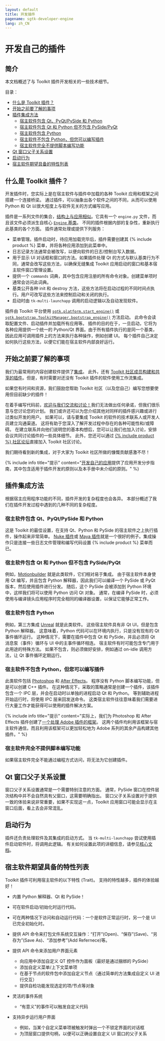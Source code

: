 ```yaml
---
layout: default
title: 开发插件
pagename: sgtk-developer-engine
lang: zh_CN
---
```


# 开发自己的插件

## 简介
本文档概述了与 Toolkit 插件开发相关的一些技术细节。

目录：
- [什么是 Toolkit 插件？](#what-is-a-toolkit-engine)
- [开始之前要了解的事项](#things-to-know-before-you-start)
- [插件集成方法](#approaches-to-engine-integration)
   - [宿主软件包含 Qt、PyQt/PySide 和 Python](#host-software-includes-qt-pyqtpyside-and-python)
   - [宿主软件包含 Qt 和 Python 但不包含 PySide/PyQt](#host-software-includes-qt-and-python-but-not-pysidepyqt)
   - [宿主软件包含 Python](#host-software-includes-python)
   - [宿主软件不包含 Python，但您可以编写插件](#host-software-does-not-contain-python-but-you-can-write-plugins)
   - [宿主软件完全不提供脚本编写功能](#host-software-provides-no-scriptability-at-all)
- [Qt 窗口父子关系设置](#qt-window-parenting)
- [启动行为](#startup-behavior)
- [宿主软件期望具备的特性列表](#host-software-wish-list)

## 什么是 Toolkit 插件？
开发插件时，您实际上是在宿主软件与插件中加载的各种 Toolkit 应用和框架之间搭建一个连接桥梁。
通过插件，可以抽象出各个软件之间的不同，从而可以使用 Python 和 Qt 以很大程度上与软件无关的方式编写应用。

插件是一系列文件的集合，[结构上与应用相似](sgtk-developer-app.md#anatomy-of-the-template-starter-app)。它具有一个 `engine.py` 文件，而且该文件必须派生自核心 [`Engine` 基类](https://github.com/shotgunsoftware/tk-core/blob/master/python/tank/platform/engine.py)。
不同的插件根据内部的复杂性，重新执行此基类的各个方面。
插件通常处理或提供下列服务：

- 菜单管理。插件启动时，待应用加载完毕后，插件需要创建其 {% include product %} 菜单，并将各种应用添加到此菜单中。
- 日志记录方法通常会被改写，以便向软件的日志/控制台写入数据。
- 用于显示 UI 对话框和窗口的方法。如果插件处理 Qt 的方式与默认基类行为不同，通常会改写这些方法，以确保无缝集成 Toolkit 应用启动的窗口和基本宿主软件窗口管理设置。
- 提供一个 `commands` 词典，其中包含应用注册的所有命令对象。创建菜单项时通常会访问此词典。
- 基类公开各种 init 和 destroy 方法，这些方法将在启动过程的不同时间点执行。用户可改写这些方法来控制启动和关闭的执行。
- 启动时由 `tk-multi-launchapp` 调用的启动逻辑以及自动发现软件。

插件由 Toolkit 平台使用 [`sgtk.platform.start_engine()`](https://developer.shotgridsoftware.com/tk-core/platform.html#sgtk.platform.start_engine) 或 [`sgtk.bootstrap.ToolkitManager.bootstrap_engine()`](https://developer.shotgridsoftware.com/tk-core/initializing.html#sgtk.bootstrap.ToolkitManager.bootstrap_engine) 方法启动。
此命令会读取配置文件、启动插件并加载所有应用等。
插件的目的在于，一旦启动，它将为各种应用提供一个统一的 Python/Qt 界面。由于所有插件执行的是同一个基类，因此应用可调用插件上的方法来执行各种操作，例如创建 UI。
每个插件自己决定如何执行这些方法，以便它们能在宿主软件内部良好运行。

## 开始之前要了解的事项

我们为最常用的内容创建软件提供了[集成](https://support.shotgunsoftware.com/hc/zh-cn/articles/219039798)。
此外，还有 [Toolkit 社区成员构建和共享的插件](https://support.shotgunsoftware.com/hc/zh-cn/articles/219039828-Community-Shared-Integrations)。但是，有时需要对还没有 Toolkit 插件的软件使用工作流集成。

如果您有时间和资源，我们鼓励您帮助 Toolkit 社区（以及您自己）编写您想要使用但目前缺少的插件！

在着手编写代码前，[欢迎与我们交流和讨论！](https://knowledge.autodesk.com/zh-hans/contact-support)我们无法做出任何承诺，但我们很乐意与您讨论您的计划。
我们或许还可以为您介绍其他对同样的插件感兴趣或进行过类似开发的用户。
如果可以，请与要集成 Toolkit 的软件的技术联系人或开发人员建立沟通渠道。
这将有助于您深入了解开发过程中存在的各种可能性和/或障碍。
在建立联系并向他们说明您的基本构想后，您可以让我们也加入讨论，安排会议共同讨论插件的一些具体细节。
此外，您还可以通过 [{% include product %} 社区论坛](https://community.shotgridsoftware.com/c/pipeline)直接加入 Toolkit 社区讨论。

我们期待看到新的集成，对于大家为 Toolkit 社区所做的慷慨贡献感激不尽！

{% include info title="提示" content="[开发自己的应用](sgtk-developer-app.md)提供了应用开发分步指南，其中包含适用于插件开发的原则以及本手册中未介绍的原则。" %}

## 插件集成方法

根据宿主应用程序功能的不同，插件开发的复杂程度也会各异。
本部分概述了我们在插件开发过程中遇到的几种不同的复杂程度。


### 宿主软件包含 Qt、PyQt/PySide 和 Python
这是 Toolkit 的最佳设置，在支持 Qt、Python 和 PySide 的宿主软件之上执行插件，操作起来非常简单。
[Nuke 插件](https://github.com/shotgunsoftware/tk-nuke)或 [Maya 插件](https://github.com/shotgunsoftware/tk-maya)就是一个很好的例子。集成操作只是连接一些日志文件管理和编写代码设置 {% include product %} 菜单而已。


### 宿主软件包含 Qt 和 Python 但不包含 PySide/PyQt
例如，[Motionbuilder](https://github.com/shotgunsoftware/tk-motionbuilder) 就是此类软件，它们相对易于集成。
由于宿主软件本身使用 Qt 编写，并且包含 Python 解释器，因此我们可以编译一个 PySide 或 PyQt 版本，然后使用插件进行分发。
随后，这个 PySide 会被添加到 Python 环境中，这样我们将可以使用 Python 访问 Qt 对象。
通常，在编译 PySide 时，必须使用与编译镜头应用程序时完全相同的编译器设置，以保证它能够正常工作。


### 宿主软件包含 Python
例如，第三方集成 [Unreal](https://github.com/ue4plugins/tk-unreal) 就是此类软件。
这些宿主软件具有非 Qt UI，但是包含 Python 解释器。
这意味着，Python 代码可以在环境内执行，只是没有现有的 Qt 事件循环运行。
这种情况下，需要在插件中包含 Qt 和 PySide，并且必须将 Qt 消息泵（事件）循环与 UI 中的主事件循环相连。
宿主软件有时可能包含专门用于此用途的特殊方法。
如果不包含，则必须做好安排，例如通过 on-idle 调用方法，让 Qt 事件循环定期运行。


### 宿主软件不包含 Python，但您可以编写插件
此类软件包括 [Photoshop](https://github.com/shotgunsoftware/tk-photoshopcc) 和 [After Effects](https://github.com/shotgunsoftware/tk-aftereffects)。
程序没有 Python 脚本编写功能，但是可以创建 C++ 插件。
在这种情况下，采取的策略通常是创建一个插件，该插件包含一个 IPC 层，并会在启动时以单独的进程启动 Qt 和 Python。
等到辅助进程开始运行时，将使用 IPC 层来回发送命令。
这类宿主软件往往意味着我们需要进行大量工作才能获得可以使用的插件解决方案。

{% include info title="提示" content="实际上，我们为 Photoshop 和 After Effects 插件创建了[一个处理 Adobe 插件的框架](https://github.com/shotgunsoftware/tk-framework-adobe)。
这两个插件均利用该框架与宿主软件通信，而且利用该框架可以更加轻松地为 Adobe 系列的其余产品构建其他插件。" %}


### 宿主软件完全不提供脚本编写功能
如果宿主软件完全不能通过编程方式访问，将无法为它创建插件。


## Qt 窗口父子关系设置
窗口父子关系设置通常是一个需要特别注意的方面。
通常，PySide 窗口在控件层次结构中并不会自然具有父窗口，这需要明确指出。
窗口父子关系设置对于提供一致的体验来说非常重要，如果不实现这一点，Toolkit 应用窗口可能会显示在主窗口后面，看上去会非常混乱。

## 启动行为
插件还负责处理软件及其集成的启动方式。
当 `tk-multi-launchapp` 尝试使用插件启动软件时，将调用此逻辑。
有关如何设置此项的详细信息，请参见[核心文档](https://developer.shotgridsoftware.com/tk-core/initializing.html?highlight=create_engine_launcher#launching-software)。

## 宿主软件期望具备的特性列表
Toolkit 插件可利用宿主软件的以下特性 (Trait)。
支持的特性越多，插件的体验越好！

- 内置 Python 解释器、Qt 和 PySide！
- 可在软件启动/初始化时运行代码。
- 可在两种情况下访问和自动运行代码：一个是软件正常运行时，另一个是 UI 已完全初始化时。
- 提供 API 命令来打包文件系统交互操作：“打开”(Open)、“保存”(Save)、“另存为”(Save As)、“添加参考”(Add Refernece)等。
- 提供 API 命令来添加用户界面元素

   - 向应用中添加自定义 QT 控件作为面板（最好是通过捆绑的 PySide）
   - 添加自定义菜单/上下文菜单项
   - 在基于节点的软件包中添加自定义节点（通过简单的方法集成自定义 UI 进行交互）
   - 提供自检功能发现选定的项/节点等对象
- 灵活的事件系统
   - “有意义”的事件可以触发自定义代码
- 支持异步运行用户界面
   - 例如，当某个自定义菜单项被触发时弹出一个不锁定界面的对话框
   - 为顶层窗口提供句柄，以便可以正确设置自定义 UI 窗口的父子关系